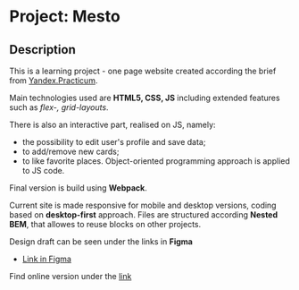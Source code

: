 # Project: Mesto

## Description

This is a learning project  - one page website created according the brief from [Yandex.Practicum](https://www.practicum.yandex.ru).

Main technologies used are **HTML5, CSS, JS** including extended features such as *flex-, grid-layouts*.

There is also an interactive part, realised on JS, namely:
- the possibility to edit user's profile and save data;
- to add/remove new cards;
- to like favorite places.
Object-oriented programming approach is applied to JS code.

Final version is build using **Webpack**.

Current site is made responsive for mobile and desktop versions, coding based on **desktop-first** approach.
Files are structured according **Nested BEM**, that allowes to reuse blocks on other projects.

Design draft can be seen under the links in **Figma**
* [Link in Figma](https://www.figma.com/file/2cn9N9jSkmxD84oJik7xL7/JavaScript.-Sprint-4?node-id=0%3A1)

Find online version under the [link](https://nadezhdaterenteva.github.io/mesto/)
